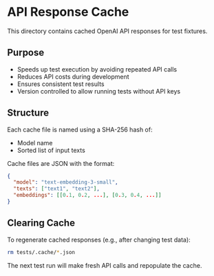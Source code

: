 # API Response Cache

This directory contains cached OpenAI API responses for test fixtures.

## Purpose

- Speeds up test execution by avoiding repeated API calls
- Reduces API costs during development
- Ensures consistent test results
- Version controlled to allow running tests without API keys

## Structure

Each cache file is named using a SHA-256 hash of:
- Model name
- Sorted list of input texts

Cache files are JSON with the format:
```json
{
  "model": "text-embedding-3-small",
  "texts": ["text1", "text2"],
  "embeddings": [[0.1, 0.2, ...], [0.3, 0.4, ...]]
}
```

## Clearing Cache

To regenerate cached responses (e.g., after changing test data):
```bash
rm tests/.cache/*.json
```

The next test run will make fresh API calls and repopulate the cache.
